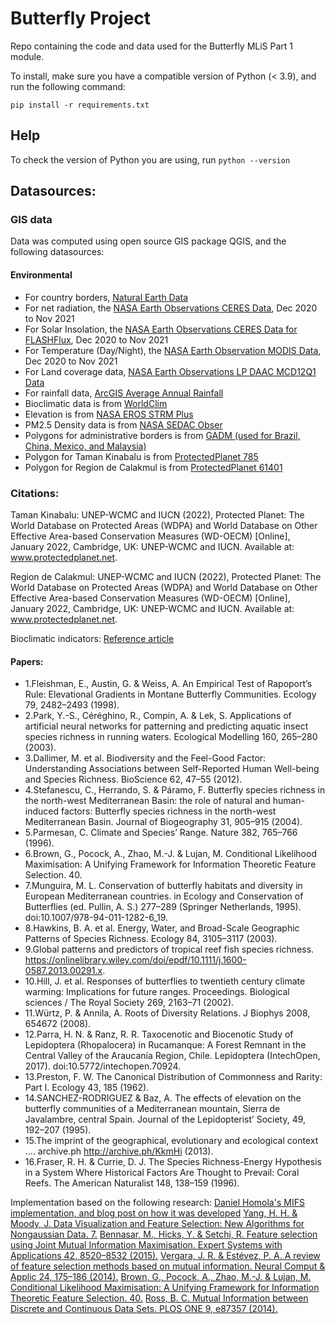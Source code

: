 # Butterfly Project

Repo containing the code and data used for the Butterfly MLiS Part 1 module.

To install, make sure you have a compatible version of Python (< 3.9), and run the following command:

`pip install -r requirements.txt`

## Help
To check the version of Python you are using, run 
`python --version`

## Datasources:
### GIS data
Data was computed using open source GIS package QGIS, and the following datasources:

#### Environmental
* For country borders, [Natural Earth Data](http://www.naturalearthdata.com/downloads/)
* For net radiation, the [NASA Earth Observations CERES Data](https://neo.gsfc.nasa.gov/view.php?datasetId=CERES_NETFLUX_M), Dec 2020 to Nov 2021
* For Solar Insolation, the [NASA Earth Observations CERES Data for FLASHFlux](https://neo.gsfc.nasa.gov/view.php?datasetId=CERES_NETFLUX_M), Dec 2020 to Nov 2021
* For Temperature (Day/Night), the [NASA Earth Observation MODIS Data](https://neo.gsfc.nasa.gov/view.php?datasetId=MOD_LSTD_CLIM_M), Dec 2020 to Nov 2021
* For Land coverage data, [NASA Earth Observations LP DAAC MCD12Q1 Data](https://neo.gsfc.nasa.gov/view.php?datasetId=MCD12C1_T1)
* For rainfall data, [ArcGIS Average Annual Rainfall](https://hub.arcgis.com/datasets/fasgis::average-annual-rainfall/about)
* Bioclimatic data is from [WorldClim](https://www.worldclim.org/data/worldclim21.html)
* Elevation is from [NASA EROS STRM Plus](https://www2.jpl.nasa.gov/srtm/)
* PM2.5 Density data is from [NASA SEDAC Obser](https://sedac.ciesin.columbia.edu/data/set/sdei-global-annual-gwr-pm2-5-modis-misr-seawifs-aod)
* Polygons for administrative borders is from [GADM (used for Brazil, China, Mexico, and Malaysia)](https://gadm.org/download_country.html)
* Polygon for Taman Kinabalu is from [ProtectedPlanet 785](https://www.protectedplanet.net/785) 
* Polygon for Region de Calakmul is from [ProtectedPlanet 61401](https://www.protectedplanet.net/61401)

### Citations:

Taman Kinabalu: UNEP-WCMC and IUCN (2022), Protected Planet: The World Database on Protected Areas (WDPA) and World Database on Other Effective Area-based Conservation Measures (WD-OECM) [Online], January 2022, Cambridge, UK: UNEP-WCMC and IUCN. Available at: www.protectedplanet.net.

Region de Calakmul: UNEP-WCMC and IUCN (2022), Protected Planet: The World Database on Protected Areas (WDPA) and World Database on Other Effective Area-based Conservation Measures (WD-OECM) [Online], January 2022, Cambridge, UK: UNEP-WCMC and IUCN. Available at: www.protectedplanet.net.

Bioclimatic indicators: [Reference article](https://www.nature.com/articles/s41597-020-00726-5#Sec2)

#### Papers:

* 1.Fleishman, E., Austin, G. & Weiss, A. An Empirical Test of Rapoport’s Rule: Elevational Gradients in Montane Butterfly Communities. Ecology 79, 2482–2493 (1998).
* 2.Park, Y.-S., Céréghino, R., Compin, A. & Lek, S. Applications of artificial neural networks for patterning and predicting aquatic insect species richness in running waters. Ecological Modelling 160, 265–280 (2003).
* 3.Dallimer, M. et al. Biodiversity and the Feel-Good Factor: Understanding Associations between Self-Reported Human Well-being and Species Richness. BioScience 62, 47–55 (2012).
* 4.Stefanescu, C., Herrando, S. & Páramo, F. Butterfly species richness in the north-west Mediterranean Basin: the role of natural and human-induced factors: Butterfly species richness in the north-west Mediterranean Basin. Journal of Biogeography 31, 905–915 (2004).
* 5.Parmesan, C. Climate and Species’ Range. Nature 382, 765–766 (1996).
* 6.Brown, G., Pocock, A., Zhao, M.-J. & Lujan, M. Conditional Likelihood Maximisation: A Unifying Framework for Information Theoretic Feature Selection. 40.
* 7.Munguira, M. L. Conservation of butterfly habitats and diversity in European Mediterranean countries. in Ecology and Conservation of Butterflies (ed. Pullin, A. S.) 277–289 (Springer Netherlands, 1995). doi:10.1007/978-94-011-1282-6_19.
* 8.Hawkins, B. A. et al. Energy, Water, and Broad-Scale Geographic Patterns of Species Richness. Ecology 84, 3105–3117 (2003).
* 9.Global patterns and predictors of tropical reef fish species richness. https://onlinelibrary.wiley.com/doi/epdf/10.1111/j.1600-0587.2013.00291.x.
* 10.Hill, J. et al. Responses of butterflies to twentieth century climate warming: Implications for future ranges. Proceedings. Biological sciences / The Royal Society 269, 2163–71 (2002).
* 11.Würtz, P. & Annila, A. Roots of Diversity Relations. J Biophys 2008, 654672 (2008).
* 12.Parra, H. N. & Ranz, R. R. Taxocenotic and Biocenotic Study of Lepidoptera (Rhopalocera) in Rucamanque: A Forest Remnant in the Central Valley of the Araucanía Region, Chile. Lepidoptera (IntechOpen, 2017). doi:10.5772/intechopen.70924.
* 13.Preston, F. W. The Canonical Distribution of Commonness and Rarity: Part I. Ecology 43, 185 (1962).
* 14.SANCHEZ-RODRIGUEZ & Baz, A. The effects of elevation on the butterfly communities of a Mediterranean mountain, Sierra de Javalambre, central Spain. Journal of the Lepidopterist’ Society, 49, 192–207 (1995).
* 15.The imprint of the geographical, evolutionary and ecological context …. archive.ph http://archive.ph/KkmHi (2013).
* 16.Fraser, R. H. & Currie, D. J. The Species Richness-Energy Hypothesis in a System Where Historical Factors Are Thought to Prevail: Coral Reefs. The American Naturalist 148, 138–159 (1996).


Implementation based on the following research:
[Daniel Homola's MIFS implementation, and blog post on how it was developed](https://github.com/danielhomola/mifs)
[Yang, H. H. & Moody, J. Data Visualization and Feature Selection: New Algorithms for Nongaussian Data. 7.](http://citeseerx.ist.psu.edu/viewdoc/download?doi=10.1.1.46.5561&rep=rep1&type=pdf)
[Bennasar, M., Hicks, Y. & Setchi, R. Feature selection using Joint Mutual Information Maximisation. Expert Systems with Applications 42, 8520–8532 (2015).](https://www.sciencedirect.com/science/article/pii/S0957417415004674)
[Vergara, J. R. & Estévez, P. A. A review of feature selection methods based on mutual information. Neural Comput & Applic 24, 175–186 (2014).](https://doi.org/10.1007/s00521-013-1368-0)
[Brown, G., Pocock, A., Zhao, M.-J. & Lujan, M. Conditional Likelihood Maximisation: A Unifying Framework for Information Theoretic Feature Selection. 40.](https://www.jmlr.org/papers/volume13/brown12a/brown12a.pdf)
[Ross, B. C. Mutual Information between Discrete and Continuous Data Sets. PLOS ONE 9, e87357 (2014).](https://journals.plos.org/plosone/article?id=10.1371/journal.pone.0087357)
